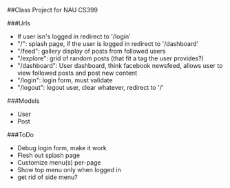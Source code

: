 ##Class Project for NAU CS399

###Urls
- If user isn's logged in redirect to '/login'
- "/": splash page, if the user is logged in redirect to '/dashboard'
- "/feed": gallery display of posts from followed users
- "/explore": grid of random posts (that fit a tag the user provides?)
- "/dashboard": User dashboard, think facebook newsfeed, allows user to view followed posts and post new content
- "/login": login form, must validate
- "/logout": logout user, clear whatever, redirect to '/'

###Models
- User
- Post

###ToDo
- Debug login form, make it work
- Flesh out splash page
- Customize menu(s) per-page
- Show top menu only when logged in
- get rid of side menu?